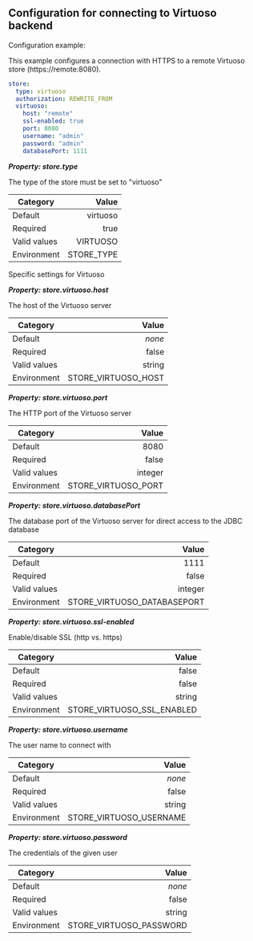 
## Configuration for connecting to Virtuoso backend

Configuration example:

This example configures a connection with HTTPS to a remote Virtuoso store (https://remote:8080). 

```yaml
store:
  type: virtuoso
  authorization: REWRITE_FROM
  virtuoso:
    host: "remote"
    ssl-enabled: true
    port: 8080
    username: "admin"
    password: "admin"
    databasePort: 1111
```


***Property: store.type***

The type of the store must be set to "virtuoso"

| Category | Value |
|--- | ---: |
| Default | virtuoso |
| Required | true |
| Valid values | VIRTUOSO |
| Environment | STORE_TYPE |

Specific settings for Virtuoso

***Property: store.virtuoso.host***

The host of the Virtuoso server

| Category | Value |
|--- | ---: |
| Default | *none* |
| Required | false |
| Valid values | string |
| Environment | STORE_VIRTUOSO_HOST |

***Property: store.virtuoso.port***

The HTTP port of the Virtuoso server

| Category | Value |
|--- | ---: |
| Default | 8080 |
| Required | false |
| Valid values | integer |
| Environment | STORE_VIRTUOSO_PORT |

***Property: store.virtuoso.databasePort***

The database port of the Virtuoso server for direct access to the JDBC database

| Category | Value |
|--- | ---: |
| Default | 1111 |
| Required | false |
| Valid values | integer |
| Environment | STORE_VIRTUOSO_DATABASEPORT |

***Property: store.virtuoso.ssl-enabled***

Enable/disable SSL (http vs. https)

| Category | Value |
|--- | ---: |
| Default | false |
| Required | false |
| Valid values | string |
| Environment | STORE_VIRTUOSO_SSL_ENABLED |

***Property: store.virtuoso.username***

The user name to connect with

| Category | Value |
|--- | ---: |
| Default | *none* |
| Required | false |
| Valid values | string |
| Environment | STORE_VIRTUOSO_USERNAME |

***Property: store.virtuoso.password***

The credentials of the given user

| Category | Value |
|--- | ---: |
| Default | *none* |
| Required | false |
| Valid values | string |
| Environment | STORE_VIRTUOSO_PASSWORD |

